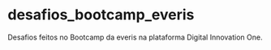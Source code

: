 # desafios_bootcamp_everis
Desafios feitos no Bootcamp da everis na plataforma Digital Innovation One.
